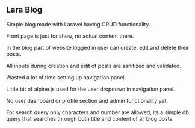 ## Lara Blog

Simple blog made with Laravel having CRUD functionality.

Front page is just for show, no actual content there.

In the blog part of website logged in user can create, edit and delete their posts.

All inputs during creation and edit of posts are sanitized and validated.

Wasted a lot of time setting up navigation panel.

Little bit of alpine.js used for the user dropdown in navigation panel.

No user dashboard or profile section and admin functionality yet.

For search query only characters and number are allowed, its a simple db query that searches through both title and content of all blog posts.